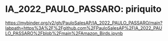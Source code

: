 # IA_2022_PAULO_PASSARO: piriquito
https://mybinder.org/v2/gh/PauloSalesAP/IA_2022_PAULO_PASSARO/main?labpath=https%3A%2F%2Fgithub.com%2FPauloSalesAP%2FIA_2022_PAULO_PASSARO%2Fblob%2Fmain%2FAmazon_Birds.ipynb
